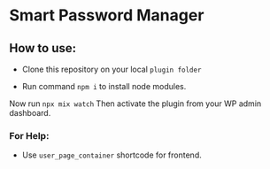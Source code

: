 # Smart Password Manager

## How to use:

* Clone this repository on your local `plugin folder`

* Run command `npm i` to install node modules.

Now run `npx mix watch`
Then activate the plugin from your WP admin dashboard.


### For Help:
* Use `user_page_container` shortcode for frontend.
 

